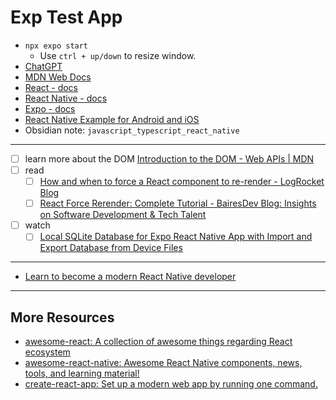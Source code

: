 # Exp Test App

- `npx expo start`
  - Use `ctrl + up/down` to resize window.
- [ChatGPT](https://chat.openai.com/c/646a15ae-a466-4d72-b40b-2fbd32f3dbca)
- [MDN Web Docs](https://developer.mozilla.org/en-US/)
- [React - docs](https://react.dev/)
- [React Native - docs](https://reactnative.dev/)
- [Expo - docs](https://docs.expo.dev/)
- [React Native Example for Android and iOS](https://reactnativeexample.com/)
- Obsidian note: `javascript_typescript_react_native`

---

- [ ] learn more about the DOM [Introduction to the DOM - Web APIs | MDN](https://developer.mozilla.org/en-US/docs/Web/API/Document_Object_Model/Introduction#fundamental_data_types)
- [ ] read
  - [ ] [How and when to force a React component to re-render - LogRocket Blog](https://blog.logrocket.com/how-when-to-force-react-component-re-render/)
  - [ ] [React Force Rerender: Complete Tutorial - BairesDev Blog: Insights on Software Development &amp; Tech Talent](https://www.bairesdev.com/blog/react-force-rerender/)
- [ ] watch
  - [ ] [Local SQLite Database for Expo React Native App with Import and Export Database from Device Files](https://www.youtube.com/watch?v=1kSLd9oQX7c)

---

- [Learn to become a modern React Native developer](https://roadmap.sh/react-native)

---

## More Resources

- [awesome-react: A collection of awesome things regarding React ecosystem](https://github.com/enaqx/awesome-react)
- [awesome-react-native: Awesome React Native components, news, tools, and learning material!](https://github.com/jondot/awesome-react-native)
- [create-react-app: Set up a modern web app by running one command.](https://github.com/facebook/create-react-app)
